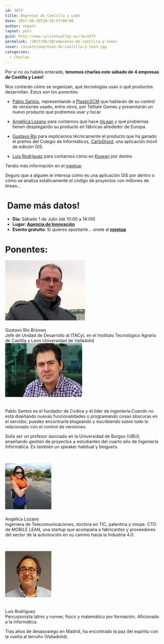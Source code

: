 ```yaml
---
id: 1873
title: Empresas de Castilla y León
date: 2017-06-28T10:58:57+00:00
author: nhpatt
layout: post
guid: http://www.cyliconvalley.es/?p=1873
permalink: /2017/06/28/empresas-de-castilla-y-leon/
cover: /assets/empresas-de-castilla-y-leon.jpg
categories:
  - Charlas
---
```

<div>
  Por si no os habéis enterado,<b> tenemos charlas este sábado de 4 empresas de Castilla y León!</b>
</div>

Nos contarán cómo se organizan, qué tecnologías usan o qué productos desarrollan. Éstos son los ponentes:

<div>
  <ul>
    <li>
      <a href="https://twitter.com/psluaces?lang=en">Pablo Santos</a>, representando a <a href="https://www.plasticscm.com/" target="_blank" data-saferedirecturl="https://www.google.com/url?hl=en&q=https://www.plasticscm.com/&source=gmail&ust=1498723915177000&usg=AFQjCNGKqdmsbyZatibFlfAOR-nZ1JNebw">PlasticSCM</a> que hablarán de su control de versiones usado, entre otros, por Telltale Games y presentarán un nuevo producto que podremos usar y tocar.
    </li>
  </ul>
  
  <ul>
    <li>
      <a href="https://twitter.com/alozalv?lang=en">Angélica Lozano</a> para contarnos qué hace <a href="https://m-lean.com/" target="_blank" data-saferedirecturl="https://www.google.com/url?hl=en&q=https://m-lean.com/&source=gmail&ust=1498723915177000&usg=AFQjCNGido6PmmsGJnbb0hruHVPgKVBZDw">mLean</a> y qué problemas tienen desplegando su producto en fábricas alrededor de Europa.
    </li>
  </ul>
  
  <ul>
    <li>
      <a href="https://www.linkedin.com/in/gusriobr/?ppe=1">Gustavo Río</a> para explicarnos técnicamente el producto que ha ganado el premio del Colegio de Informáticos, <a href="http://cartodroid.com/es/" target="_blank" data-saferedirecturl="https://www.google.com/url?hl=en&q=http://cartodroid.com/es/&source=gmail&ust=1498723915177000&usg=AFQjCNGfh1bryY8PePyB0YORpWYfBXrvSQ">CartoDroid</a>, una aplicación móvil de edición GIS.
    </li>
  </ul>
  
  <ul>
    <li>
      <a href="https://www.linkedin.com/in/luis-rodr%C3%ADguez-berzosa-32887936/?ppe=1">Luis Rodríguez</a> para contarnos cómo es <a href="https://www.kiuwan.com/" target="_blank" data-saferedirecturl="https://www.google.com/url?hl=en&q=https://www.kiuwan.com/&source=gmail&ust=1498723915177000&usg=AFQjCNHFWnmi9qjTri0GbngUxuQWpXGgaw">Kiuwan</a> por dentro
    </li>
  </ul>
</div>

Tenéis más información en el <a href="https://www.meetup.com/es-ES/Cylicon-Valley/events/240869775/" target="_blank" data-saferedirecturl="https://www.google.com/url?hl=en&q=https://www.meetup.com/es-ES/Cylicon-Valley/events/240869775/&source=gmail&ust=1498723915177000&usg=AFQjCNFtjlPXPOarsOczKJX82d17B7fltQ">meetup</a></p> 

<div>
  Seguro que a alguien le interesa cómo es una aplicación GIS por dentro o cómo se analiza estáticamente el código de proyectos con millones de líneas&#8230;
</div>

#  Dame más datos!

<div class="entry-content">
  <ul>
    <li>
      <strong>Día: </strong>Sábado 1 de Julio (de 10:00 a 14:00)
    </li>
    <li>
      <strong>Lugar: <strong><a href="https://www.google.es/maps/place/Agencia+de+Innovaci%C3%B3n/@41.618862,-4.747401,17z/data=!3m1!4b1!4m2!3m1!1s0xd476cde13c9d9df:0xc54421ea5d686678" target="_blank">Agencia de Innovación</a></strong></strong>
    </li>
    <li>
      <strong>Evento gratuito</strong>: Si quieres apuntarte… únete al<strong> <a href="https://www.meetup.com/es/Cylicon-Valley/events/240845888/?eventId=240845888" target="_blank">meetup</a></strong>
    </li>
  </ul>
</div>

# Ponentes:

<div>
  <a href="/assets/2017/06/Grb.jpg"><img class="alignleft size-full wp-image-1877" style="margin-right: 20px; margin-bottom: 20px;" src="/assets/2017/06/Grb.jpg" alt="Grb" width="259" height="195" /></a>
</div>

<div>
  Gustavo Río Briones<br /> Jefe de Unidad de Desarrollo at ITACyL en el Instituto Tecnológico Agrario de Castilla y Leon Universidad de Valladolid
</div>

<div style="clear: both;">
</div>

<div>
  <a href="/assets/2017/06/pablo_santos-250x175.jpg"><img class="alignleft size-full wp-image-1874" style="margin-right: 20px; margin-bottom: 20px;" src="/assets/2017/06/pablo_santos-250x175.jpg" alt="pablo_santos-250x175" width="250" height="175" /></a>
</div>

<div>
  <p>
    Pablo Santos es el fundador de Codice y el líder de ingeniería.Cuando no está diseñando nuevas funcionalidades o programando cosas obscuras en el servidor, puedes encontrarle blogeando y escribiendo sobre todo lo relacionado con el control de versiones.
  </p>
  
  <p>
    Solía ser un profesor asociado en la Universidad de Burgos (UBU), enseñando gestión de proyectos a estudiantes del cuarto año de Ingeniería Informática. Es también un speaker habitual y bloguero.
  </p>
</div>

&nbsp;

<div>
  <a href="/assets/2017/06/angelica_lozano.jpg"><img class="alignleft size-full wp-image-1875" style="margin-right: 20px; margin-bottom: 20px;" src="/assets/2017/06/angelica_lozano.jpg" alt="angelica_lozano" width="150" height="150" /></a>
</div>

<div>
  Angélica Lozano<br /> Ingeniera de Telecomunicaciones, doctora en TIC, palentina y miope. CTO de MOBILE LEAN, una startup que acompaña a fabricantes y proveedores del sector de la automoción en su camino hacia la Industria 4.0.
</div>

<div>
</div>

<div style="clear: both;">
</div>

&nbsp;

<div>
  <a href="/assets/2017/06/luisrodriguez.jpg"><img class="alignleft size-full wp-image-1876" style="margin-right: 20px; margin-bottom: 20px;" src="/assets/2017/06/luisrodriguez.jpg" alt="luisrodriguez" width="150" height="150" /></a>
</div>

<div>
  <p>
    Luis Rodríguez<br /> Percusionista latino y runner, físico y matemático por formación. Aficionado a la informática.
  </p>
  
  <p>
    Tras años de desasosiego en Madrid, ha encontrado la paz del espíritu con la vuelta al terruño (Valladolid).
  </p>
</div>

<div style="clear: both;">
</div>
